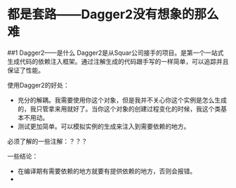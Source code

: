 # 都是套路——Dagger2没有想象的那么难
##1 Dagger2——是什么
Dagger2是从Squar公司接手的项目。是第一个一站式生成代码的依赖注入框架。通过注解生成的代码跟手写的一样简单，可以追踪并且保证了性能。

使用Dagger2的好处：

 - 充分的解耦。我需要使用你这个对象，但是我并不关心你这个实例是怎么生成的，我只管拿来用就好了。当你这个对象的创建过程变化的时候，我这个类基本不用动。
 - 测试更加简单。可以模拟实例的生成来注入到需要依赖的地方。

必须了解的一些注解：？？？

一些结论：

 - 在编译期有需要依赖的地方就要有提供依赖的地方，否则会报错。
 - 